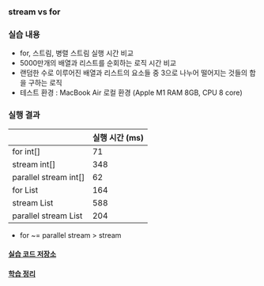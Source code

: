 ### stream vs for

### 실습 내용
- for, 스트림, 병렬 스트림 실행 시간 비교 
- 5000만개의 배열과 리스트를 순회하는 로직 시간 비교
- 랜덤한 수로 이루어진 배열과 리스트의 요소들 중 3으로 나누어 떨어지는 것들의 합을 구하는 로직
- 테스트 환경 : MacBook Air 로컬 환경 (Apple M1 RAM 8GB, CPU 8 core)

### 실행 결과

|                       | 실행 시간 (ms) |
|-----------------------|------------|
| for int[]             | 71         |
| stream int[]          | 348        |
| parallel stream int[] | 62         |
| for List              | 164        |
| stream List           | 588        |
| parallel stream List  | 204        |

- for ~= parallel stream > stream

#### [실습 코드 저장소](https://github.com/pushedrumex-labs/java/blob/main/src/for_stream/ForStream.java)
#### [학습 정리](https://github.com/pushedrumex/TIL/blob/main/2024/03/06/stream.md)